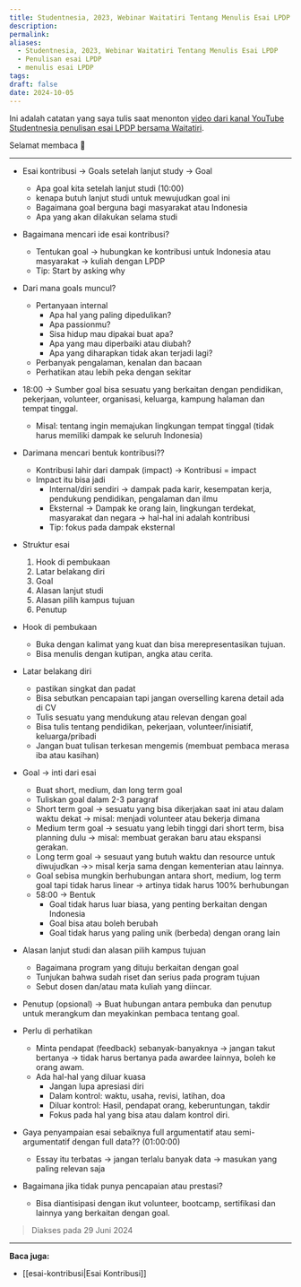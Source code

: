 ```yaml
---
title: Studentnesia, 2023, Webinar Waitatiri Tentang Menulis Esai LPDP
description: 
permalink: 
aliases:
  - Studentnesia, 2023, Webinar Waitatiri Tentang Menulis Esai LPDP
  - Penulisan esai LPDP
  - menulis esai LPDP
tags: 
draft: false
date: 2024-10-05
---
```

Ini adalah catatan yang saya tulis saat menonton [video dari kanal YouTube Studentnesia penulisan esai LPDP bersama Waitatiri](https://www.youtube.com/watch?v=Ik-DpOHtcW4).

Selamat membaca 📖

---


- Esai kontribusi → Goals setelah lanjut study → Goal  
	- Apa goal kita setelah lanjut studi (10:00)
	- kenapa butuh lanjut studi untuk mewujudkan goal ini
	- Bagaimana goal berguna bagi masyarakat atau Indonesia
	- Apa yang akan dilakukan selama studi
- Bagaimana mencari ide esai kontribusi?
	- Tentukan goal → hubungkan ke kontribusi untuk Indonesia atau masyarakat → kuliah dengan LPDP
	- Tip: Start by asking why
- Dari mana goals muncul?
	- Pertanyaan internal
		- Apa hal yang paling dipedulikan?
		- Apa passionmu?
		- Sisa hidup mau dipakai buat apa?
		- Apa yang mau diperbaiki atau diubah?
		- Apa yang diharapkan tidak akan terjadi lagi? 
	- Perbanyak pengalaman, kenalan dan bacaan
	- Perhatikan atau lebih peka dengan sekitar
- 18:00 → Sumber goal bisa sesuatu yang berkaitan dengan pendidikan, pekerjaan, volunteer, organisasi, keluarga, kampung halaman dan tempat tinggal.
	- Misal: tentang ingin memajukan lingkungan tempat tinggal (tidak harus memiliki dampak ke seluruh Indonesia)
- Darimana mencari bentuk kontribusi??
	- Kontribusi lahir dari dampak (impact) → Kontribusi = impact
	- Impact itu bisa jadi 
		- Internal/diri sendiri → dampak pada karir, kesempatan kerja, pendukung pendidikan, pengalaman dan ilmu
		- Eksternal → Dampak ke orang lain, lingkungan terdekat, masyarakat dan negara → hal-hal ini adalah kontribusi
		- Tip: fokus pada dampak eksternal
- Struktur esai
	1. Hook di pembukaan
	2. Latar belakang diri
	3. Goal
	4. Alasan lanjut studi
	5. Alasan pilih kampus tujuan
	6. Penutup

- Hook di pembukaan
	- Buka dengan kalimat yang kuat dan bisa merepresentasikan tujuan.
	- Bisa menulis dengan kutipan, angka atau cerita.
- Latar belakang diri
	- pastikan singkat dan padat
	- Bisa sebutkan pencapaian tapi jangan overselling  karena detail ada di CV
	- Tulis sesuatu yang mendukung atau relevan dengan goal
	- Bisa tulis tentang pendidikan, pekerjaan, volunteer/inisiatif, keluarga/pribadi
	- Jangan buat tulisan terkesan mengemis (membuat pembaca merasa iba atau kasihan)
- Goal → inti dari esai
	- Buat short, medium, dan long term goal
	- Tuliskan goal dalam 2-3 paragraf
	- Short term goal → sesuatu yang bisa dikerjakan saat ini atau dalam waktu dekat → misal: menjadi volunteer atau bekerja dimana
	- Medium term goal → sesuatu yang lebih tinggi dari short term, bisa planning dulu → misal: membuat gerakan baru atau ekspansi gerakan.
	- Long term goal → sesuaut yang butuh waktu dan resource untuk diwujudkan →> misal kerja sama dengan kementerian atau lainnya.
	- Goal sebisa mungkin berhubungan antara short, medium, log term goal tapi tidak harus linear → artinya tidak harus 100% berhubungan
	- 58:00 → Bentuk 
		- Goal tidak harus luar biasa, yang penting berkaitan dengan Indonesia
		- Goal bisa atau boleh berubah
		- Goal tidak harus yang paling unik (berbeda) dengan orang lain
- Alasan lanjut studi dan alasan pilih kampus tujuan
	- Bagaimana program yang dituju berkaitan dengan goal
	- Tunjukan bahwa sudah riset dan serius pada program tujuan
	- Sebut dosen dan/atau mata kuliah yang diincar.
- Penutup (opsional) → Buat hubungan antara pembuka dan penutup untuk merangkum dan meyakinkan pembaca tentang goal.
- Perlu di perhatikan
	- Minta pendapat (feedback) sebanyak-banyaknya → jangan takut bertanya → tidak harus bertanya pada awardee lainnya, boleh ke orang awam.
	- Ada hal-hal yang diluar kuasa 
		- Jangan lupa apresiasi diri
		- Dalam kontrol: waktu, usaha, revisi, latihan, doa
		- Diluar kontrol: Hasil, pendapat orang, keberuntungan, takdir
		- Fokus pada hal yang bisa atau dalam kontrol diri.
- Gaya penyampaian esai sebaiknya full argumentatif atau semi-argumentatif dengan full data?? (01:00:00)
	- Essay itu terbatas → jangan terlalu banyak data → masukan yang paling relevan saja
- Bagaimana jika tidak punya pencapaian atau prestasi?
	- Bisa diantisipasi dengan ikut volunteer, bootcamp, sertifikasi dan lainnya yang berkaitan dengan goal.

> Diakses pada 29 Juni 2024


----
**Baca juga:**
- [[esai-kontribusi|Esai Kontribusi]]